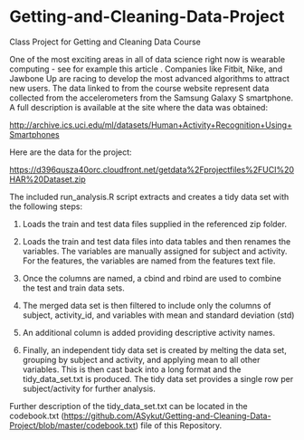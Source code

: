 # Getting-and-Cleaning-Data-Project
Class Project for Getting and Cleaning Data Course

One of the most exciting areas in all of data science right now is wearable computing - see for example this article . Companies like Fitbit, Nike, and Jawbone Up are racing to develop the most advanced algorithms to attract new users. The data linked to from the course website represent data collected from the accelerometers from the Samsung Galaxy S smartphone. A full description is available at the site where the data was obtained: 

http://archive.ics.uci.edu/ml/datasets/Human+Activity+Recognition+Using+Smartphones 

Here are the data for the project: 

https://d396qusza40orc.cloudfront.net/getdata%2Fprojectfiles%2FUCI%20HAR%20Dataset.zip 

The included run_analysis.R script extracts and creates a tidy data set with the following steps:

1. Loads the train and test data files supplied in the referenced zip folder.

2. Loads the train and test data files into data tables and then renames the variables. The variables are manually assigned for subject and activity. For the features, the variables are named from the features text file.

3. Once the columns are named, a cbind and rbind are used to combine the test and train data sets.

4. The merged data set is then filtered to include only the columns of subject, activity_id, and variables with mean and standard deviation (std)

5. An additional column is added providing descriptive activity names.

6. Finally, an independent tidy data set is created by melting the data set, grouping by subject and activity, and applying mean to all other variables. This is then cast back into a long format and the tidy_data_set.txt is produced. The tidy data set provides a single row per subject/activity for further analysis.

Further description of the tidy_data_set.txt can be located in the codebook.txt (https://github.com/ASykut/Getting-and-Cleaning-Data-Project/blob/master/codebook.txt) file of this Repository.
